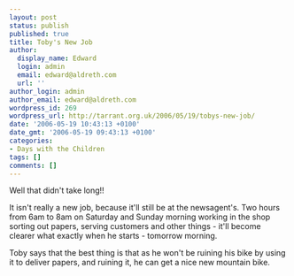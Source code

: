 ```yaml
---
layout: post
status: publish
published: true
title: Toby's New Job
author:
  display_name: Edward
  login: admin
  email: edward@aldreth.com
  url: ''
author_login: admin
author_email: edward@aldreth.com
wordpress_id: 269
wordpress_url: http://tarrant.org.uk/2006/05/19/tobys-new-job/
date: '2006-05-19 10:43:13 +0100'
date_gmt: '2006-05-19 09:43:13 +0100'
categories:
- Days with the Children
tags: []
comments: []
---
```


Well that didn\'t take long!!

It isn\'t really a new job, because it\'ll still be at the newsagent\'s.
Two hours from 6am to 8am on Saturday and Sunday morning working in the
shop sorting out papers, serving customers and other things - it\'ll
become clearer what exactly when he starts - tomorrow morning.

Toby says that the best thing is that as he won\'t be ruining his bike
by using it to deliver papers, and ruining it, he can get a nice new
mountain bike.

